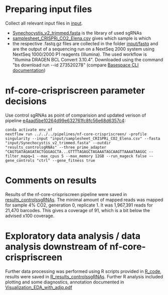 # Preparing input files

Collect all relevant input files in [input](../input).

* [Synechocystis_v2_trimmed.fasta](../input/Synechocystis_v2_trimmed.fasta) is the library of used sgRNAs
* [samplesheet_CRISPRi_CO2_Elena.csv](../input/samplesheet_CRISPRi_CO2_Elena.csv) gives which sample is which
* the respective .fastq.gz files are collected in the folder [input/fastq](../input/fastq) and are the output of a sequencing run on a NextSeq 2000 system using NextSeq 1000/2000 P1 reagents (Illumina). The used workflow is "Illumina DRAGEN BCL Convert 3.10.4". Downloaded using the command "bs download run --id 273520278" (compare [Basespace CLI documentation](https://developer.basespace.illumina.com/docs/content/documentation/cli/cli-overview))

# nf-core-crispriscreen parameter decisions

Use control sgRNAs as point of comparision and updated verison of pipeline [e4aad5be10264d99e632761fc8fc56e68d6357c4](https://github.com/MPUSP/nf-core-crispriscreen/commit/e4aad5be10264d99e632761fc8fc56e68d6357c4):

```
conda activate env_nf
nextflow run ../../../pipelines/nf-core-crispriscreen/ -profile singularity --input "input/samplesheet_CRISPRi_CO2_Elena.csv" --fasta "input/Synechocystis_v2_trimmed.fasta" --outdir "results_controlsgRNAs" --three_prime_adapter ^CAGTGATAGAGATACTGGGAGCTA...GTTTTAGAGCTAGAAATAGCAAGTTAAAATAAGGC --filter_mapq=1 --max_cpus 5 --max_memory 12GB --run_mageck false --gene_controls "ctrl" --gene_fitness true
```

# Comments on results

Results of the nf-core-crispriscreen pipeline were saved in [results_controlssgRNAs](../results_controlssgRNAs). The minimal amount of mapped reads was mapped for sample 4% CO2, generation 0, replicate 1. It was 1,967,391 reads for 21,470 barcodes. This gives a coverage of 91, which is a bit below the advised x100 coverage. 

# Exploratory data analysis / data analysis downstream of nf-core-crispriscreen

Further data processing was performed using R scripts provided in [R_code](../R_code), results were saved in [R_results_controlssgRNAs](../R_results_controlssgRNAs). Further R analysis included plotting and some diagnostics, annotation documented in [Visualization_EDA_with_adjp.pdf](../R_code/Visualization_EDA_with_adjp.pdf)
